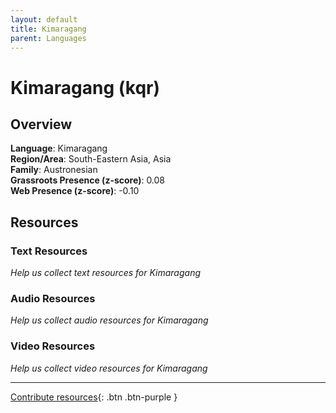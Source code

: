 ```yaml
---
layout: default
title: Kimaragang
parent: Languages
---
```


# Kimaragang (kqr)

## Overview

**Language**: Kimaragang  
**Region/Area**: South-Eastern Asia, Asia  
**Family**: Austronesian  
**Grassroots Presence (z-score)**: 0.08  
**Web Presence (z-score)**: -0.10  

## Resources

### Text Resources
*Help us collect text resources for Kimaragang*

### Audio Resources
*Help us collect audio resources for Kimaragang*

### Video Resources
*Help us collect video resources for Kimaragang*

---

[Contribute resources](https://forms.office.com/e/1SfLJx3u1r){: .btn .btn-purple }
